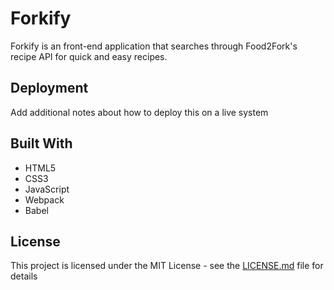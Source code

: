 # Forkify

Forkify is an front-end application that searches through Food2Fork's recipe API for quick and easy recipes.

## Deployment

Add additional notes about how to deploy this on a live system

## Built With

* HTML5
* CSS3
* JavaScript
* Webpack
* Babel

## License

This project is licensed under the MIT License - see the [LICENSE.md](LICENSE.md) file for details
